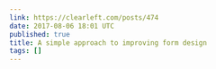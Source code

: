 ```yaml
---
link: https://clearleft.com/posts/474
date: 2017-08-06 18:01 UTC
published: true
title: A simple approach to improving form design
tags: []
---
```



